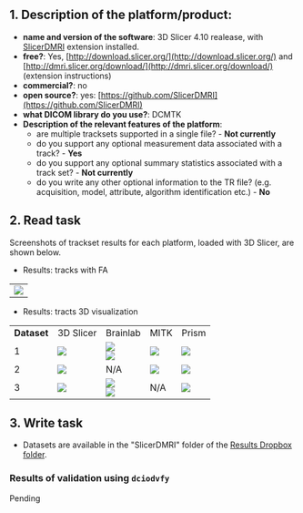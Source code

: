 ## 1. **Description of the platform/product**:

* **name and version of the software**: 3D Slicer 4.10 realease, with [SlicerDMRI](http://dmri.slicer.org/download/) extension installed.
* **free?**: Yes, [http://download.slicer.org/](http://download.slicer.org/) and [http://dmri.slicer.org/download/](http://dmri.slicer.org/download/) \(extension instructions\)
* **commercial?**: no
* **open source?**: yes: [https://github.com/SlicerDMRI](https://github.com/SlicerDMRI)
* **what DICOM library do you use?**: DCMTK
* **Description of the relevant features of the platform**:
   * are multiple tracksets supported in a single file? - **Not currently**
   * do you support any optional measurement data associated with a track? - **Yes**
   * do you support any optional summary statistics associated with a track set? - **Not currently**
   * do you write any other optional information to the TR file? \(e.g. acquisition, model, attribute, algorithm identification etc.\) - **No**

## 2. **Read task**

Screenshots of trackset results for each platform, loaded with 3D Slicer, are shown below.   

* Results: tracks with FA

<table>
<tr>
 <td>
    <img src="../slicer/Reading-SlicerDMRI.jpg" style="display:block;">
  </td>
</tr>	
</table>

* Results: tracts 3D visualization

<table>
<tr>
  <td><b>Dataset</b></td>
  <td>3D Slicer</td>
  <td>Brainlab</td>
  <td>MITK</td>
  <td>Prism</td>
</tr>

<!-- dataset_1 -->
<tr>
  <td>1</td>

  <td>
    <img src="../slicer/3DSlicer_dataset1_screenshot.png" style="display:block;">
   </td>

   <td>
     <img src="../slicer/BrainLab_dataset1_screenshot-1.png" style="display:block;">
     <img src="../slicer/BrainLab_dataset1_screenshot-2.png" style="display:block;">
   </td>

   <td>
     <img src="../slicer/MITK_dataset1_screenshot-1.png" style="display:block;">
   </td>

   <td>
     <img src="../slicer/Prism_dataset1.png" style="display:block;">
   </td>
</tr>


<!-- dataset_2 -->
<tr>
   <td>2</td>

   <td>
   <img src="../slicer/3DSlicer_dataset2_screenshot-1.png" style="display:block;">
   </td>

   <td>N/A</td>

   <td>
   <img src="../slicer/MITK_dataset2_screenshot-1.png" style="display:block;">
   </td>

   <td>
     <img src="../slicer/Prism_dataset2.png" style="display:block;">
   </td>
</tr>

<!-- dataset_3 -->
<tr>
  <td>3</td>

  <td>
    <img src="../slicer/3DSlicer_dataset3_screenshot-1.png" style="display:block;">
  </td>

  <td>
    <img src="../slicer/BrainLab_dataset3_screenshot-1.png" style="display:block;">
    <img src="../slicer/BrainLab_dataset3_screenshot-2.png" style="display:block;">
  </td>

  <td>N/A</td>

  <td>
    <img src="../slicer/Prism_dataset3.png" style="display:block;">
  </td>
</tr>
</table>

## 3. **Write task**

* Datasets are available in the "SlicerDMRI" folder of the [Results Dropbox folder](https://www.dropbox.com/sh/vqp0zhagboit2hw/AAAYWmCQTHcGMh48AvhY2GNFa?dl=0).

### Results of validation using `dciodvfy`

Pending

